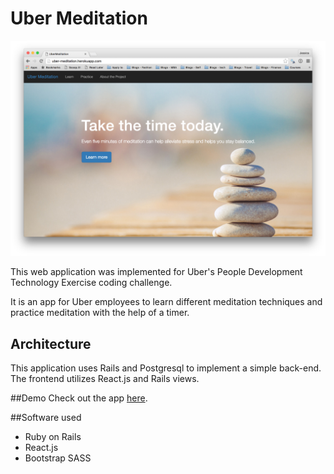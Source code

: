 # Uber Meditation

![alt text](app/assets/images/landing.jpg)

This web application was implemented for Uber's People Development Technology Exercise coding challenge.

It is an app for Uber employees to learn different meditation techniques and practice meditation with the help of a timer. 

## Architecture
This application uses Rails and Postgresql to implement a simple back-end. The frontend utilizes React.js and Rails views.  

##Demo
Check out the app [here](https://uber-meditation.herokuapp.com/).

##Software used
* Ruby on Rails
* React.js
* Bootstrap SASS
